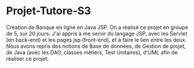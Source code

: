 # Projet-Tutore-S3
Création de Banque en ligne en Java JSP.
On a réalisé ce projet en groupe de 5, sur 20 jours.
J'ai appris à me servir du langage JSP, avec les Servlet (en back-end) et les pages jsp (front-end), et à faire le lien entre les deux.
Nous avons repris des notions de Base de données, de Gestion de projet, de Java (avec les DAO, classes métiers, Test Unitaires), d'UML
afin de réaliser ce projet.
